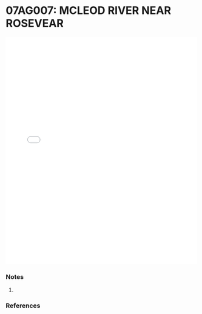 # 07AG007: MCLEOD RIVER NEAR ROSEVEAR

<iframe src="/distribution_estimation/_static/stations/07AG007_fdc.html" width="100%" height="600" frameborder="0"></iframe>

### Notes
1. 

### References

